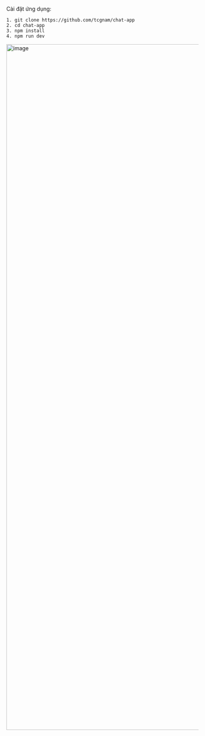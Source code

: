 Cài đặt ứng dụng:
```
1. git clone https://github.com/tcgnam/chat-app
2. cd chat-app
3. npm install
4. npm run dev
```

<img width="1792" alt="image" src="https://user-images.githubusercontent.com/84889911/175576690-ed7209df-3fe4-4718-81ef-17e42b4c08bb.png">
